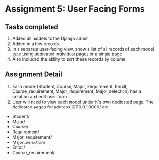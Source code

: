 # Assignment 5: User Facing Forms

## Tasks completed

1. Added all models to the Django admin
2. Added in a few records
3. In a separate user-facing view, show a list of all records of each model type using dedicated individual pages or a single page
4. Also included the ability to sort these records by column

## Assignment Detail
1. Each model (Student, Course, Major, Requirement, Enroll, Course_requirement, Major_requirement, Major_selection) has a creation and edit user form
2. User will need to view each model under it's own dedicated page. The dedicated pages for address 127.0.0.1:8000/ are:

- Student/
- Major/
- Course/
- Requirement/
- Major_requirement/
- Major_selection/
- Enroll/
- Course_requirement/
  
